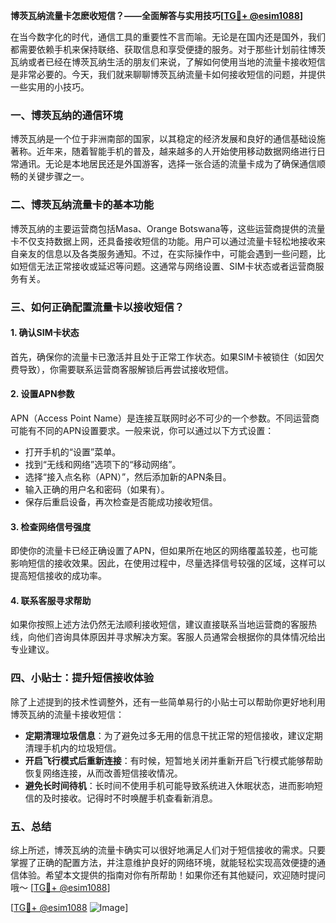 **博茨瓦纳流量卡怎麽收短信？——全面解答与实用技巧[[TG💪+ @esim1088](https://t.me/s/esim1088)]**

在当今数字化的时代，通信工具的重要性不言而喻。无论是在国内还是国外，我们都需要依赖手机来保持联络、获取信息和享受便捷的服务。对于那些计划前往博茨瓦纳或者已经在博茨瓦纳生活的朋友们来说，了解如何使用当地的流量卡接收短信是非常必要的。今天，我们就来聊聊博茨瓦纳流量卡如何接收短信的问题，并提供一些实用的小技巧。

### 一、博茨瓦纳的通信环境

博茨瓦纳是一个位于非洲南部的国家，以其稳定的经济发展和良好的通信基础设施著称。近年来，随着智能手机的普及，越来越多的人开始使用移动数据网络进行日常通讯。无论是本地居民还是外国游客，选择一张合适的流量卡成为了确保通信顺畅的关键步骤之一。

### 二、博茨瓦纳流量卡的基本功能

博茨瓦纳的主要运营商包括Masa、Orange Botswana等，这些运营商提供的流量卡不仅支持数据上网，还具备接收短信的功能。用户可以通过流量卡轻松地接收来自亲友的信息以及各类服务通知。不过，在实际操作中，可能会遇到一些问题，比如短信无法正常接收或延迟等问题。这通常与网络设置、SIM卡状态或者运营商服务有关。

### 三、如何正确配置流量卡以接收短信？

#### 1. 确认SIM卡状态
首先，确保你的流量卡已激活并且处于正常工作状态。如果SIM卡被锁住（如因欠费导致），你需要联系运营商客服解锁后再尝试接收短信。

#### 2. 设置APN参数
APN（Access Point Name）是连接互联网时必不可少的一个参数。不同运营商可能有不同的APN设置要求。一般来说，你可以通过以下方式设置：
   - 打开手机的“设置”菜单。
   - 找到“无线和网络”选项下的“移动网络”。
   - 选择“接入点名称（APN）”，然后添加新的APN条目。
   - 输入正确的用户名和密码（如果有）。
   - 保存后重启设备，再次检查是否能成功接收短信。

#### 3. 检查网络信号强度
即使你的流量卡已经正确设置了APN，但如果所在地区的网络覆盖较差，也可能影响短信的接收效果。因此，在使用过程中，尽量选择信号较强的区域，这样可以提高短信接收的成功率。

#### 4. 联系客服寻求帮助
如果你按照上述方法仍然无法顺利接收短信，建议直接联系当地运营商的客服热线，向他们咨询具体原因并寻求解决方案。客服人员通常会根据你的具体情况给出专业建议。

### 四、小贴士：提升短信接收体验

除了上述提到的技术性调整外，还有一些简单易行的小贴士可以帮助你更好地利用博茨瓦纳的流量卡接收短信：

- **定期清理垃圾信息**：为了避免过多无用的信息干扰正常的短信接收，建议定期清理手机内的垃圾短信。
- **开启飞行模式后重新连接**：有时候，短暂地关闭并重新开启飞行模式能够帮助恢复网络连接，从而改善短信接收情况。
- **避免长时间待机**：长时间不使用手机可能导致系统进入休眠状态，进而影响短信的及时接收。记得时不时唤醒手机查看新消息。

### 五、总结

综上所述，博茨瓦纳的流量卡确实可以很好地满足人们对于短信接收的需求。只要掌握了正确的配置方法，并注意维护良好的网络环境，就能轻松实现高效便捷的通信体验。希望本文提供的指南对你有所帮助！如果你还有其他疑问，欢迎随时提问哦～ [[TG💪+ @esim1088](https://t.me/s/esim1088)]

[[TG💪+ @esim1088](https://t.me/s/esim1088) ![Image](https://i.postimg.cc/4NQfJmqS/Snipaste-2025-05-13-00-14-12.png)]